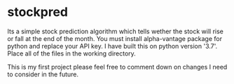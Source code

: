 # stockpred
Its a simple stock prediction algorithm which tells wether the stock will rise or fall at the end of the month. You must install alpha-vantage package for python and replace your API key. I have built this on python version '3.7'. Place all of the files in the working directory. 

This is my first project please feel free to comment down on changes I need to consider in the future.
